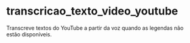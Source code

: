 # transcricao_texto_video_youtube
Transcreve textos do YouTube a partir da voz quando as legendas não estão disponíveis.
